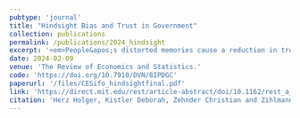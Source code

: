 ```yaml
---
pubtype: 'journal'
title: "Hindsight Bias and Trust in Government"
collection: publications
permalink: /publications/2024_hindsight
excerpt: '<em>People&apos;s distorted memories cause a reduction in trust in government.</em>'
date: 2024-02-09
venue: 'The Review of Economics and Statistics.'
code: 'https://doi.org/10.7910/DVN/8IPDGC'
paperurl: '/files/CESifo_hindsightfinal.pdf'
link: 'https://direct.mit.edu/rest/article-abstract/doi/10.1162/rest_a_01421/119498/Hindsight-Bias-and-Trust-in-Government?redirectedFrom=fulltext'
citation: 'Herz Holger, Kistler Deborah, Zehnder Christian and Zihlmann Christian (2024). <b>The Review of Economics and Statistics.</b>'
---
```

